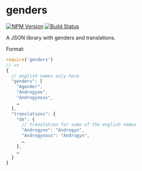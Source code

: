 # genders

[![NPM Version](https://img.shields.io/npm/v/genders.svg?style=flat)](https://npmjs.org/package/genders)
[![Build Status](https://travis-ci.org/addaleax/genders.svg?style=flat&branch=master)](https://travis-ci.org/addaleax/genders?branch=master)

A JSON library with genders and translations.

Format:

```js
require('genders')
// =>
{
  // english names only here
  "genders": [
    "Agender",
    "Androgyne",
    "Androgynous",
    …
  ],
  "translations": {
    "de": {
      // translation for some of the english names
      "Androgyne": "Androgyn",
      "Androgynous": "Androgyn",
      …
    },
    …
  }
}
```
